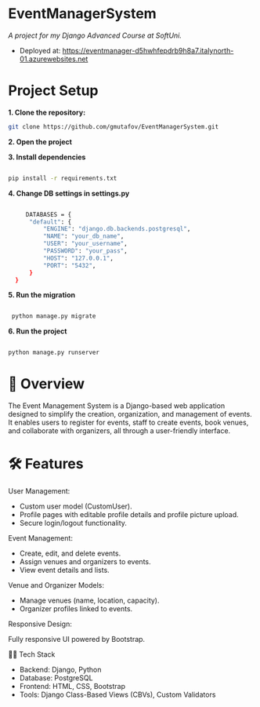 # EventManagerSystem
_A project for my Django Advanced Course at SoftUni._

- Deployed at: https://eventmanager-d5hwhfepdrb9h8a7.italynorth-01.azurewebsites.net

# Project Setup

**1. Clone the repository:**
```bash
git clone https://github.com/gmutafov/EventManagerSystem.git
```
**2. Open the project**

**3. Install dependencies**
  ```bash

  pip install -r requirements.txt
```
**4. Change DB settings in settings.py**
```bash

     DATABASES = {
      "default": {
          "ENGINE": "django.db.backends.postgresql",
          "NAME": "your_db_name",
          "USER": "your_username",
          "PASSWORD": "your_pass",
          "HOST": "127.0.0.1",
          "PORT": "5432",
      }
  }
  ```

**5. Run the migration**
 ```bash

  python manage.py migrate
```
**6. Run the project**
  ```bash

  python manage.py runserver
```

# 📖 Overview
The Event Management System is a Django-based web application designed to simplify the creation, organization, and management of events. It enables users to register for events, staff to create events, book venues, and collaborate with organizers, all through a user-friendly interface.

# 🛠 Features
User Management:

- Custom user model (CustomUser).
- Profile pages with editable profile details and profile picture upload.
- Secure login/logout functionality.

Event Management:

- Create, edit, and delete events.
- Assign venues and organizers to events.
- View event details and lists.

Venue and Organizer Models:

- Manage venues (name, location, capacity).
- Organizer profiles linked to events.

Responsive Design:

Fully responsive UI powered by Bootstrap.

🧑‍💻 Tech Stack
- Backend: Django, Python
- Database: PostgreSQL
- Frontend: HTML, CSS, Bootstrap
- Tools: Django Class-Based Views (CBVs), Custom Validators
